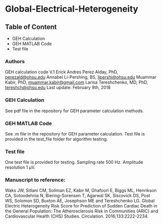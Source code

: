 # Global-Electrical-Heterogeneity

## Table of Content
  - GEH Calculation
  - GEH MATLAB Code
  - Test file
  
### Authors
GEH calculation code V.1
Erick Andres Perez Alday, PhD, <perezald@ohsu.edu>
Annabel Li-Pershing, BS, <lipershi@ohsu.edu>
Muammar Kabir, PhD, <muammar.kabir@gmail.com>
Larisa Tereshchenko, MD, PhD, <tereshch@ohsu.edu>
Last update: February 9th, 2018
  
### GEH Calculation
See pdf file in the repository for GEH parameter calculation methods.

### GEH MATLAB Code
See .m file in the repository for GEH parameter calculation. Test file is provided in the test_file folder for algorithm testing.

### Test file
One test file is provided for testing. Sampling rate 500 Hz. Amplitude resolution 1 µV.

### Manuscript to reference:
Waks JW, Sitlani CM, Soliman EZ, Kabir M, Ghafoori E, Biggs ML, Henrikson CA, Sotoodehnia N, Biering-Sorensen T, Agarwal SK, Siscovick DS, Post WS, Solomon SD, Buxton AE, Josephson ME and Tereshchenko LG. Global Electric Heterogeneity Risk Score for Prediction of Sudden Cardiac Death in the General Population: The Atherosclerosis Risk in Communities (ARIC) and Cardiovascular Health (CHS) Studies. Circulation. 2016;133:2222-2234.
